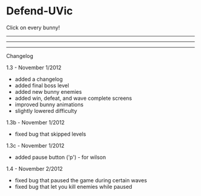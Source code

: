 Defend-UVic
===========

Click on every bunny!


*****************************************************************
*****************************************************************
*****************************************************************

Changelog


1.3 - November 1/2012
- added a changelog
- added final boss level
- added new bunny enemies
- added win, defeat, and wave complete screens
- improved bunny animations
- slightly lowered difficulty

1.3b - November 1/2012
- fixed bug that skipped levels

1.3c - November 1/2012
- added pause button ('p') - for wilson

1.4 - November 2/2012
- fixed bug that paused the game during certain waves
- fixed bug that let you kill enemies while paused
